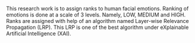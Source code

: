 This research work is to assign ranks to human facial emotions. 
Ranking of emotions is done at a scale of 3 levels. Namely, LOW, MEDIUM and HIGH.
Ranks are assigned with help of an algorithm named Layer-wise Relevance Propagation (LRP). This LRP is one of the best algorithm under eXplainable Artificial Intelligence (XAI).
